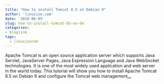 ```yaml
---
title: "How to install Tomcat 8.5 on Debian 9"
author: 'linuxize.com'
date: '2018-06-05'
slug: how-to-install-tomcat-85-on-de
categories:
- bloglink
tags:
  - linuxizecom
---
```


Apache Tomcat is an open source application server which supports Java Servlet, JavaServer Pages, Java Expression Language and Java WebSocket technologies. It is one of the most widely used application and web server in the world today. This tutorial will show you how to install Apache Tomcat 8.5 on Debian 9 and configure the Tomcat web management[... <i class="fas fa-external-link-alt"></i>](https://linuxize.com/post/how-to-install-tomcat-8-5-on-debian-9/)

